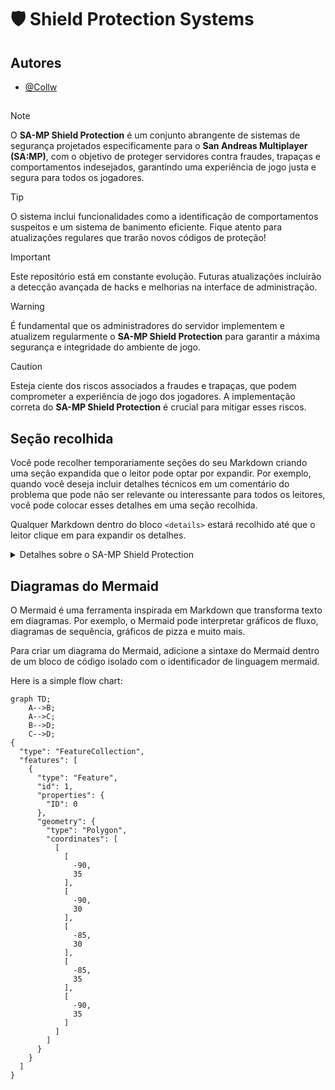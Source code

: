 # 🛡 Shield Protection Systems

## Autores

- [@Collw](https://www.github.com/Collw)

##

> [!NOTE]
> O **SA-MP Shield Protection** é um conjunto abrangente de sistemas de segurança projetados especificamente para o **San Andreas Multiplayer (SA:MP)**, com o objetivo de proteger servidores contra fraudes, trapaças e comportamentos indesejados, garantindo uma experiência de jogo justa e segura para todos os jogadores.

> [!TIP]
> O sistema inclui funcionalidades como a identificação de comportamentos suspeitos e um sistema de banimento eficiente. Fique atento para atualizações regulares que trarão novos códigos de proteção!

> [!IMPORTANT]
> Este repositório está em constante evolução. Futuras atualizações incluirão a detecção avançada de hacks e melhorias na interface de administração.

> [!WARNING]
> É fundamental que os administradores do servidor implementem e atualizem regularmente o **SA-MP Shield Protection** para garantir a máxima segurança e integridade do ambiente de jogo.

> [!CAUTION]
> Esteja ciente dos riscos associados a fraudes e trapaças, que podem comprometer a experiência de jogo dos jogadores. A implementação correta do **SA-MP Shield Protection** é crucial para mitigar esses riscos.

## Seção recolhida

Você pode recolher temporariamente seções do seu Markdown criando uma seção expandida que o leitor pode optar por expandir. Por exemplo, quando você deseja incluir detalhes técnicos em um comentário do problema que pode não ser relevante ou interessante para todos os leitores, você pode colocar esses detalhes em uma seção recolhida.

Qualquer Markdown dentro do bloco `<details>` estará recolhido até que o leitor clique em para expandir os detalhes.

<details>

<summary>Detalhes sobre o SA-MP Shield Protection</summary>

O **SA-MP Shield Protection** é um sistema que oferece:

1. **Identificação de Comportamentos Suspeitos**: Algoritmos avançados para detectar ações que possam indicar trapaça, com notificações em tempo real para administradores.

2. **Sistema de Banimento Eficiente**: Permite que administradores banam jogadores que violam as regras, ajudando a manter a integridade da comunidade.

3. **Gerenciamento de Contas Seguras**: Informações de contas salvas de forma segura em arquivos `.ini`, garantindo que os dados dos jogadores estejam protegidos.

4. **Comandos Administrativos Práticos**: Ferramentas que facilitam a administração do servidor com uma interface amigável.

Fique à vontade para contribuir com o projeto! Novas funcionalidades e melhorias são sempre bem-vindas.

</details>

## Diagramas do Mermaid

O Mermaid é uma ferramenta inspirada em Markdown que transforma texto em diagramas. Por exemplo, o Mermaid pode interpretar gráficos de fluxo, diagramas de sequência, gráficos de pizza e muito mais.

Para criar um diagrama do Mermaid, adicione a sintaxe do Mermaid dentro de um bloco de código isolado com o identificador de linguagem mermaid. 

Here is a simple flow chart:

```mermaid
graph TD;
    A-->B;
    A-->C;
    B-->D;
    C-->D;
{
  "type": "FeatureCollection",
  "features": [
    {
      "type": "Feature",
      "id": 1,
      "properties": {
        "ID": 0
      },
      "geometry": {
        "type": "Polygon",
        "coordinates": [
          [
            [
              -90,
              35
            ],
            [
              -90,
              30
            ],
            [
              -85,
              30
            ],
            [
              -85,
              35
            ],
            [
              -90,
              35
            ]
          ]
        ]
      }
    }
  ]
}
